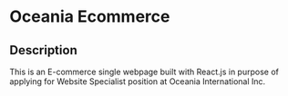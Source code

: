 # Oceania Ecommerce

## Description

This is an E-commerce single webpage built with React.js in purpose of applying for Website Specialist position at Oceania International Inc.

